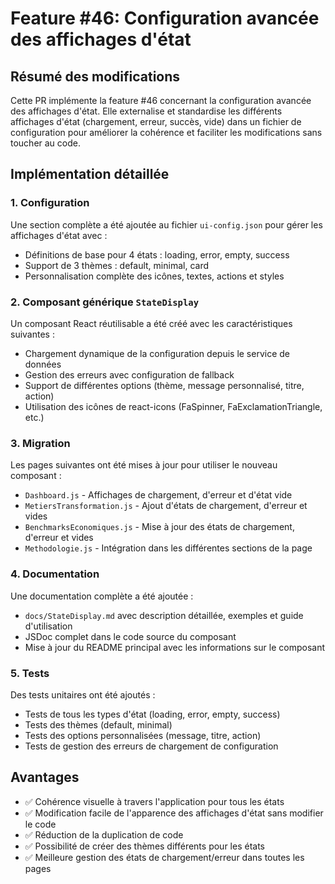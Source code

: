 # Feature #46: Configuration avancée des affichages d'état

## Résumé des modifications

Cette PR implémente la feature #46 concernant la configuration avancée des affichages d'état. Elle externalise et standardise les différents affichages d'état (chargement, erreur, succès, vide) dans un fichier de configuration pour améliorer la cohérence et faciliter les modifications sans toucher au code.

## Implémentation détaillée

### 1. Configuration

Une section complète a été ajoutée au fichier `ui-config.json` pour gérer les affichages d'état avec :
- Définitions de base pour 4 états : loading, error, empty, success
- Support de 3 thèmes : default, minimal, card
- Personnalisation complète des icônes, textes, actions et styles

### 2. Composant générique `StateDisplay`

Un composant React réutilisable a été créé avec les caractéristiques suivantes :
- Chargement dynamique de la configuration depuis le service de données
- Gestion des erreurs avec configuration de fallback
- Support de différentes options (thème, message personnalisé, titre, action)
- Utilisation des icônes de react-icons (FaSpinner, FaExclamationTriangle, etc.)

### 3. Migration

Les pages suivantes ont été mises à jour pour utiliser le nouveau composant :
- `Dashboard.js` - Affichages de chargement, d'erreur et d'état vide
- `MetiersTransformation.js` - Ajout d'états de chargement, d'erreur et vides
- `BenchmarksEconomiques.js` - Mise à jour des états de chargement, d'erreur et vides
- `Methodologie.js` - Intégration dans les différentes sections de la page

### 4. Documentation

Une documentation complète a été ajoutée :
- `docs/StateDisplay.md` avec description détaillée, exemples et guide d'utilisation
- JSDoc complet dans le code source du composant
- Mise à jour du README principal avec les informations sur le composant

### 5. Tests

Des tests unitaires ont été ajoutés :
- Tests de tous les types d'état (loading, error, empty, success)
- Tests des thèmes (default, minimal)
- Tests des options personnalisées (message, titre, action)
- Tests de gestion des erreurs de chargement de configuration

## Avantages

- ✅ Cohérence visuelle à travers l'application pour tous les états
- ✅ Modification facile de l'apparence des affichages d'état sans modifier le code
- ✅ Réduction de la duplication de code
- ✅ Possibilité de créer des thèmes différents pour les états
- ✅ Meilleure gestion des états de chargement/erreur dans toutes les pages
